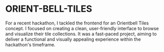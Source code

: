 # ORIENT-BELL-TILES
For a recent hackathon, I tackled the frontend for an Orientbell Tiles concept. I focused on creating a clean, user-friendly interface to browse and visualize their tile collections. It was a fast-paced project, aiming to deliver a functional and visually appealing experience within the hackathon's timeframe.
